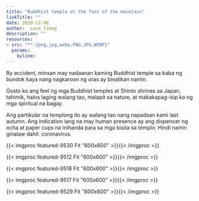 ```yaml
---
title: "Buddhist temple at the foot of the mountain"
linkTitle: ""
date: 2020-12-06
author:  Leon Timog
description: ""
resources:
- src: "**.{png,jpg,webp,PNG,JPG,WEBP}"
  params:
    byline: 
---
```

By accident, minsan may nadaanan kaming Buddhist temple sa baba ng bundok kaya nang nagkaroon ng oras ay binalikan namin.

Gusto ko ang feel ng mga Buddhist temples at Shinto shrines sa Japan, tahimik, halos laging walang tao, malapit sa nature, at makakapag-isip ka ng mga spiritual na bagay.

Ang partikular na templong ito ay walang tao nang napadaan kami last autumn. Ang indication lang na may human presence ay ang dispencer ng ocha at paper cups na inihanda para sa mga bisita sa templo. Hindi namin ginalaw dahil: coronavirus.

{{< imgproc featured-9530 Fit "600x600" >}}{{< /imgproc >}}

{{< imgproc featured-9512 Fit "600x600" >}}{{< /imgproc >}}

{{< imgproc featured-9518 Fit "600x600" >}}{{< /imgproc >}}

{{< imgproc featured-9517 Fit "600x600" >}}{{< /imgproc >}}

{{< imgproc featured-9529 Fit "600x600" >}}{{< /imgproc >}}